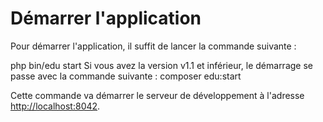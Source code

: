 # Démarrer l'application

Pour démarrer l'application, il suffit de lancer la commande suivante :

<tabs>
    <tab title="à partir v1.2">
        <code-block lang="Bash">
        php bin/edu start
        </code-block>
    </tab>
    <tab title="Jusqu'en v1.1">
        Si vous avez la version v1.1 et inférieur, le démarrage se passe avec la commande suivante :
        <code-block lang="Bash">
        composer edu:start
        </code-block>
    </tab>
</tabs>

Cette commande va démarrer le serveur de développement à l'adresse [http://localhost:8042](http://localhost:8042).
